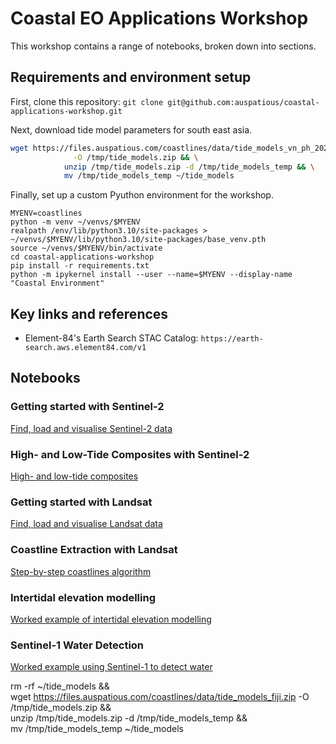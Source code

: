# Coastal EO Applications Workshop

This workshop contains a range of notebooks, broken down into sections.

## Requirements and environment setup

First, clone this repository: `git clone git@github.com:auspatious/coastal-applications-workshop.git`

Next, download tide model parameters for south east asia.

```bash
wget https://files.auspatious.com/coastlines/data/tide_models_vn_ph_2022.zip \
              -O /tmp/tide_models.zip && \
            unzip /tmp/tide_models.zip -d /tmp/tide_models_temp && \
            mv /tmp/tide_models_temp ~/tide_models
```

Finally, set up a custom Pyuthon environment  for the workshop.

```
MYENV=coastlines 
python -m venv ~/venvs/$MYENV
realpath /env/lib/python3.10/site-packages > ~/venvs/$MYENV/lib/python3.10/site-packages/base_venv.pth
source ~/venvs/$MYENV/bin/activate
cd coastal-applications-workshop
pip install -r requirements.txt
python -m ipykernel install --user --name=$MYENV --display-name "Coastal Environment"
```

## Key links and references

* Element-84's Earth Search STAC Catalog: `https://earth-search.aws.element84.com/v1`

## Notebooks

### Getting started with Sentinel-2

[Find, load and visualise Sentinel-2 data](notebooks/Sentinel-2_GettingStarted.ipynb)

### High- and Low-Tide Composites with Sentinel-2

[High- and low-tide composites](notebooks/Sentinel-2_HighLowComposites.ipynb)

### Getting started with Landsat

[Find, load and visualise Landsat data](notebooks/Landsat_GettingStarted.ipynb)

### Coastline Extraction with Landsat 

[Step-by-step coastlines algorithm](notebooks/Landsat_CoastalChange.ipynb)

### Intertidal elevation modelling

[Worked example of intertidal elevation modelling](notebooks/examples/Intertidal_elevation_stac.ipynb)

### Sentinel-1 Water Detection

[Worked example using Sentinel-1 to detect water](notebooks/examples/Radar_water_detection.ipynb)

rm -rf ~/tide_models && \
wget https://files.auspatious.com/coastlines/data/tide_models_fiji.zip -O /tmp/tide_models.zip && \
unzip /tmp/tide_models.zip -d /tmp/tide_models_temp && \
mv /tmp/tide_models_temp ~/tide_models

